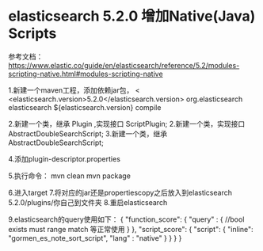 elasticsearch 5.2.0 增加Native(Java) Scripts
============================================

参考文档：https://www.elastic.co/guide/en/elasticsearch/reference/5.2/modules-scripting-native.html#modules-scripting-native

1.新建一个maven工程，添加依赖jar包，
    <<properties>
             <elasticsearch.version>5.2.0</elasticsearch.version>
    </peoperties>
    <dependency>
        <groupId>org.elasticsearch</groupId>
        <artifactId>elasticsearch</artifactId>
        <version>${elasticsearch.version}</version>
        <scope>compile</scope>
    </dependency>

2.新建一个类，继承 Plugin ,实现接口 ScriptPlugin;
2.新建一个类，实现接口 AbstractDoubleSearchScript;
3.新建一个类，继承 AbstractDoubleSearchScript;

4.添加plugin-descriptor.properties

5.执行命令：
    mvn clean
    mvn package


6.进入target
7.将对应的jar还是propertiescopy之后放入到elasticsearch 5.2.0/plugins/你自己到文件夹
8.重启elasticsearch

9.elasticsearch的query使用如下：
    {
        "function_score": {
            "query" : {
                //bool exists must range match 等正常使用
            }
            },
            "script_score": {
                "script": {
                    "inline": "gormen_es_note_sort_script",
                    "lang" : "native"
                }
            }
        }
    }